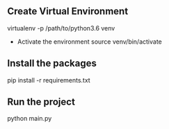 Create Virtual Environment
---------------------------------------
virtualenv -p /path/to/python3.6 venv

* Activate the environment
  source venv/bin/activate

Install the packages
---------------------------------------
pip install -r requirements.txt


Run the project
---------------------------------------

python main.py

